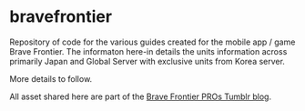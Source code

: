 bravefrontier
=============

Repository of code for the various guides created for the mobile app / game Brave Frontier. The informaton here-in details the units information across primarily Japan and Global Server with exclusive units from Korea server.

More details to follow. 

All asset shared here are part of the <a href="http://bravefrontierpros.tumblr.com">Brave Frontier PROs Tumblr blog</a>.
